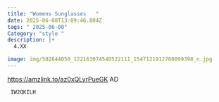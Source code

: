 ```yaml
---
title: "Womens Sunglasses   "
date: 2025-06-08T13:09:46.804Z
tags: " 2025-06-08"
Category: "style "
description: |+
  4.XX

image: img/502644050_122163074540522111_1547121912780099398_n.jpg
---
```

https://amzlink.to/az0xQLyrPueGK  AD 

<pre><code class="language-js" data-prismjs-copy=" IW2QKILH "> IW2QKILH </code></pre>